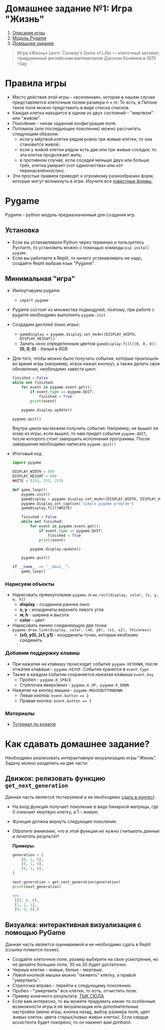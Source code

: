 # Домашнее задание №1: Игра "Жизнь"

1. [Описание игры](https://github.com/svdcvt/math_python_hse/blob/master/fall-2021/homeworks/homework-1.md#правила-игры)
2. [Модуль Pygame](https://github.com/svdcvt/math_python_hse/blob/master/fall-2021/homeworks/homework-1.md#pygame)
3. [Домашнее задание](https://github.com/svdcvt/math_python_hse/blob/master/fall-2021/homeworks/homework-1.md#как-сдавать-домашнее-задание)

> Игра «Жизнь» (англ. Conway's Game of Life) — клеточный автомат, придуманный английским математиком Джоном Конвеем в 1970 году.

# Правила игры

- Место действия этой игры - «вселенная», которая в нашем случае представляется клеточным полем размера $n \times m$. То есть, в Питоне такое поле можно представить в виде списка списков.
- Каждая клетка находится в одном из двух состояний - "мертвом" или "живом".
- Поколение - некая заданная конфигурация поля.
- Потомков (или последующее поколение) можно рассчитать следующим образом:
    - если у мёртвой клетки рядом ровно три живые клетки, то она становится живой;
    - если у живой клетки рядом есть две или три живые соседки, то эта клетка продолжает жить;
    - в противном случае, если соседей меньше двух или больше трёх, клетка умирает («от одиночества» или «от перенаселённости»).
- Эти простые правила приводят к огромному разнообразию форм, которые могут возникнуть в игре. Изучите все [известные формы.](https://en.wikipedia.org/wiki/Conway%27s_Game_of_Life#Examples_of_patterns)

# Pygame

Pygame - python модуль предназначенный для создания игр.

## Установка

- Если вы устанавливали Python через терминал и пользуетесь Pycharm, то установить можно с помощью команды `pip install pygame`.
- Если вы работаете в Replit, то ничего устанавливать не надо, создайте Replit выбрав язык "Pygame".

## Минимальная "игра"

- Импортируем pygame
    - `import pygame`
- Pygame состоит из множества подмодулей, поэтому, при работе с pygame необходимо выполнить `pygame.init`
- Создадим дисплей (окно игры):
    - `gameDisplay = pygame.display.set_mode((DISPLAY_WIDTH, DISPLAY_HEIGHT))`
    - Залить окно определенным цветом `gameDisplay.fill((0, 0, 0))`
    **(0, 0, 0)** - белый в RGB
- Для того, чтобы можно было получать события, которые произошли во время игры (например, игрок нажал кнопку), а также делать свои обновления, необходимо завести цикл:

    ```python
    finished = False
    while not finished:
        for event in pygame.event.get():
            if event.type == pygame.QUIT:
                finished = True
            print(event)

        pygame.display.update()

    pygame.quit()
    ```

    Внутри цикла мы можем получить события. Например, не вышел ли юзер из игры, если вышел, то нам придет событие `pygame.QUIT`, после которого стоит завершить исполнения программы. После завершения необходимо написать `pygame.quit()`

- Итоговый код

    ```python
    import pygame

    DISPLAY_WIDTH = 800
    DISPLAY_HEIGHT = 600
    WHITE = (255, 255, 255)

    def game_loop():
        pygame.init()
        gameDisplay = pygame.display.set_mode((DISPLAY_WIDTH, DISPLAY_HEIGHT))
        pygame.display.set_caption('Simple pygame program')
        gameDisplay.fill(WHITE)

        finished = False
        while not finished:
            for event in pygame.event.get():
                if event.type == pygame.QUIT:
                    finished = True
                print(event)

            pygame.display.update()

        pygame.quit()

    if __name__ == "__main__":
        game_loop()
    ```

### Нарисуем объекты

- Нарисовать прямоугольник `pygame.draw.rect(display, color, [x, y, w, h])`
    - **display** - созданное раннее окно
    - **x, y** - координаты верхнего левого угла
    - **w, h** - ширина и высота
    - **color** - цвет
- Нарисовать линию соединяющую две точки `pygame.draw.line(display, color, (x0, y0), (x1, x2), thickness)`
    - **(x0, y0), (x1, y1)** - координаты точек, которые необхомо соединить

### Добавим поддержку клавиш

- При нажатии на клавишу происходит событие `pygame.KEYDOWN`, после отжатия клавиши - `pygame.KEYUP`. События хранятся в `event.type`
- Также в каждом событии сохраняется нажатая клавиша `event.key`
    - Пробел - `pygame.K_SPACE`
    - Стрелочка вверх/вниз - `pygame.K_UP, pygame.K_DOWN`
- Нажатие на кнопку мышки - `pygame.MOUSEBUTTONDOWN`
    - Левая кнопка: `event.button == 1`
    - Правая кнопка: `event.button == 3`

### Материалы

- [Туториал по pygame](https://pythonprogramming.net/pygame-python-3-part-1-intro/)

# Как сдавать домашнее задание?

Необходимо реализовать интерактивную визуализацию игры "Жизнь". Задачу можно разделить на две части:

## Движок: релизовать функцию `get_next_generation`

Данная часть является тестируемой и ее необходимо [сдать в контест](https://contest.yandex.ru/contest/29167).

- На вход функция получает поколение в виде бинарной матрицы, где 0 означает мертвую клетку, а 1 - живую.
- Функция должна вернуть следующее поколение. 
- *Обратите внимание, что в этой функции не нужно считывать данные и печатать результат!*

    **Примеры:**

    ```python
    generation = [
        [0, 1, 0],
        [0, 1, 0],
        [0, 1, 0],
    ]

    next_generation = get_next_generation(generation)
    print(next_generation)
    
    >>>
     [[0, 0, 0],
     [1, 1, 1],
     [0, 0, 0],]
    ```

## Визуалка: интерактивная визуализация с помощью PyGame

Данная часть является оцениваемой и ее необходимо сдать в Replit (ссылка появится позже).

- Создайте клеточное поле, размер выберите на свое усмотрение, но не делайте большие поля, 30 на 30 будет достаточно.
- Черные клетки - живые, белые - мертвые.
- Левой кнопкой мышки можно "оживить" клетку, а правой "умертвить".
- Стрелочка вправо - перейти к следующему поколению.
- Пробел - "умертвить" все клетки, то есть, отчистить поле.
- Пример конечного результата: [ТЫК СЮДА](https://s3.us-west-2.amazonaws.com/secure.notion-static.com/3380c9bc-ec4b-4be5-a19c-177018efc0c5/2019-09-29_21-33-13.mp4?X-Amz-Algorithm=AWS4-HMAC-SHA256&X-Amz-Credential=AKIAT73L2G45O3KS52Y5%2F20210829%2Fus-west-2%2Fs3%2Faws4_request&X-Amz-Date=20210829T124548Z&X-Amz-Expires=86400&X-Amz-Signature=8a0ea97183a957260c03dbc4453a0da35c4ef05e413f2040cbc3a27b7858d0e8&X-Amz-SignedHeaders=host&response-content-disposition=filename%20%3D"2019-09-29_21-33-13.mp4)
- Если вам интересно, то вы можете придумать какие-то особенные возможности игры и её визуализации или дополнительные настройки (меню игры, кнопка назад, выбор размера поля, цвет живых клеток, цвета старых/новых живых клеток). Если сердце ассистента будет покорено, то он накинет вам допбалл.
